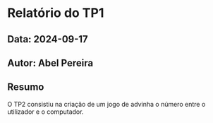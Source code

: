 # Relatório do TP1
## Data: 2024-09-17
## Autor: Abel Pereira

## Resumo

O TP2 consistiu na criação de um jogo de advinha o número entre o utilizador e o computador.
